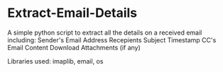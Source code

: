 # Extract-Email-Details
A simple python script to extract all the details on a received email including:
Sender's Email Address
Recepients
Subject
Timestamp
CC's
Email Content
Download Attachments (if any)

Libraries used: imaplib, email, os

